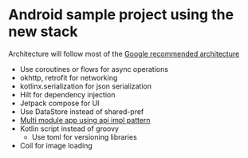 # Android sample project using the new stack

Architecture will follow most of the [Google recommended architecture](https://developer.android.com/topic/architecture/recommendations)


* Use coroutines or flows for async operations
* okhttp, retrofit for networking
* kotlinx.serialization for json serialization
* Hilt for dependency injection
* Jetpack compose for UI
* Use DataStore instead of shared-pref
* [Multi module app using api impl pattern](https://speakerdeck.com/vrallev/android-at-scale-at-square)
* Kotlin script instead of groovy
  * Use toml for versioning libraries
* Coil for image loading
